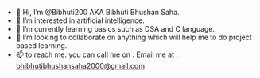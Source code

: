 - 👋 Hi, I’m @Bibhuti200 AKA Bibhuti Bhushan Saha.
- 👀 I’m interested in artificial intelligence.
- 🌱 I’m currently learning basics such as DSA and C language.
- 💞️ I’m looking to collaborate on anything which will help me to do project based learning.
- 📫 to reach me. you can call me on : Email me at : bhibhutibhushansaha2000@gmail.com 

<!---
Bibhuti2000/Bibhuti2000 is a ✨ special ✨ repository because its `README.md` (this file) appears on your GitHub profile.
You can click the Preview link to take a look at your changes.
--->
